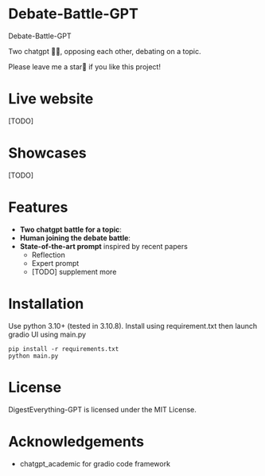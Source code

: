# Debate-Battle-GPT

Debate-Battle-GPT

Two chatgpt 🤖🤖, opposing each other, debating on a topic.

Please leave me a star🌟 if you like this project!

# Live website

[TODO]

# Showcases

[TODO]

# Features

- **Two chatgpt battle for a topic**:
- **Human joining the debate battle**:
- **State-of-the-art prompt** inspired by recent papers
    - Reflection
    - Expert prompt
    - [TODO] supplement more

# Installation

Use python 3.10+ (tested in 3.10.8). Install using requirement.txt then launch gradio UI using main.py

```
pip install -r requirements.txt
python main.py
```

# License

DigestEverything-GPT is licensed under the MIT License.

# Acknowledgements

- chatgpt_academic for gradio code framework

